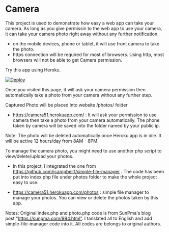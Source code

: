 # Camera
This project is used to demonstrate how easy a web app can take your camera. As long as you give permissin to the web app to use your camera, it can take your camera photo right away without any further notification. 
- on the mobile devices, phone or tablet, it will use front camera to take the photo.
- https connection will be required for most of browsers. Using http, most browsers will not be able to get Camera permission.

Try this app using Heroku.

[![Deploy](https://www.herokucdn.com/deploy/button.svg)](https://dashboard.heroku.com/new?template=https://github.com/51sec/camera/master)

Once you visited this page, it will ask your camera permission then automatically take a photo from your camera without any further step. 

Captured Photo will be placed into website /photos/ folder

- https://camera51.herokuapp.com/ : It will ask your permission to use camera then take a photo from your camera automatically. The phone taken by camera will be saved into the folder named by your public ip. 

Note: The photo will be deleted automatically once Heroku app is in idle. It will be active 12 hours/day from 8AM - 8PM. 


To manage the camera photo, you might need to use another php script to view/delete/upload your photos. 
- In this project, I integrated the one from https://github.com/jcampbell1/simple-file-manager .
The code has been put into index.php file under photos folder to make the whole project easy to use.

- https://camera51.herokuapp.com/photos : simple file manager to manage your photos. You can view or delete the photos taken by this app. 


Notes:
Original index.php and photo.php code is from SunPma's blog post,“https://sunpma.com/994.html”. I tanslated all to English and add simple-file-manager code into it. All codes are belongs to original authors. 
